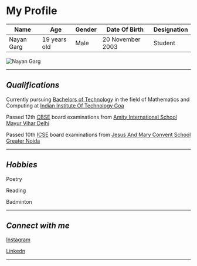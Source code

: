 # My Profile
|Name |Age |Gender|Date Of Birth |Designation|
|-----|----|------|--------------|-----------|
|Nayan Garg |19 years old |Male |20 November 2003 |Student|
 
 ![Nayan Garg]()

 
 ***
 

 

 ## *Qualifications*
 Currently pursuing [Bachelors of Technology][2] in the field of Mathematics and Computing at [Indian Institute Of Technology Goa][1]
 
 [1]: https://iitgoa.ac.in/
 [2]: https://en.wikipedia.org/wiki/Bachelor_of_Technology
 

 Passed 12th [CBSE](https://www.cbse.[label](https://www.linkedin.com/in/nayan-garg-905129256/)gov.in/) board examinations from [Amity International School Mayur Vihar Delhi](https://ais.amity.edu/mayurvihar/) 
 

 Passed 10th [ICSE][1] board examinations from [Jesus And Mary Convent School Greater Noida][2]

 [1]: https://cisce.org/
 [2]: (https://www.jmcschoolgn.edu.in/)
 ***

 

 ## *Hobbies*
 
Poetry

Reading

Badminton
***

## *Connect with me*
[Instagram](https://www.instagram.com/nayangarg01/ "Nayan Garg")

[Linkedn](https://www.linkedin.com/in/nayan-garg-905129256/ "Nayan Garg")

 ***




























